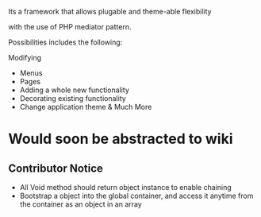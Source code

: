 Its a framework that allows plugable and theme-able flexibility

with the use of PHP mediator pattern.

Possibilities includes the following:

Modifying
- Menus
- Pages
- Adding a whole new functionality
- Decorating existing functionality
- Change application theme
  & Much More

# Would soon be abstracted to wiki

Contributor Notice
------------------
-   All Void method should return object instance to enable chaining
-   Bootstrap a object into the global container, and access it anytime from the container as an object in an array